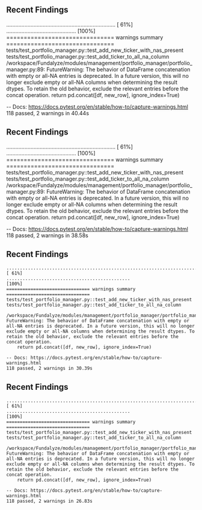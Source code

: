 
## Recent Findings

........................................................................ [ 61%]
..............................................                           [100%]
=============================== warnings summary ===============================
tests/test_portfolio_manager.py::test_add_new_ticker_with_nas_present
tests/test_portfolio_manager.py::test_add_ticker_to_all_na_column
  /workspace/Fundalyze/modules/management/portfolio_manager/portfolio_manager.py:89: FutureWarning: The behavior of DataFrame concatenation with empty or all-NA entries is deprecated. In a future version, this will no longer exclude empty or all-NA columns when determining the result dtypes. To retain the old behavior, exclude the relevant entries before the concat operation.
    return pd.concat([df, new_row], ignore_index=True)

-- Docs: https://docs.pytest.org/en/stable/how-to/capture-warnings.html
118 passed, 2 warnings in 40.44s

## Recent Findings

........................................................................ [ 61%]
..............................................                           [100%]
=============================== warnings summary ===============================
tests/test_portfolio_manager.py::test_add_new_ticker_with_nas_present
tests/test_portfolio_manager.py::test_add_ticker_to_all_na_column
  /workspace/Fundalyze/modules/management/portfolio_manager/portfolio_manager.py:89: FutureWarning: The behavior of DataFrame concatenation with empty or all-NA entries is deprecated. In a future version, this will no longer exclude empty or all-NA columns when determining the result dtypes. To retain the old behavior, exclude the relevant entries before the concat operation.
    return pd.concat([df, new_row], ignore_index=True)

-- Docs: https://docs.pytest.org/en/stable/how-to/capture-warnings.html
118 passed, 2 warnings in 38.58s

## Recent Findings

```
........................................................................ [ 61%]
..............................................                           [100%]
=============================== warnings summary ===============================
tests/test_portfolio_manager.py::test_add_new_ticker_with_nas_present
tests/test_portfolio_manager.py::test_add_ticker_to_all_na_column
  /workspace/Fundalyze/modules/management/portfolio_manager/portfolio_manager.py:89: FutureWarning: The behavior of DataFrame concatenation with empty or all-NA entries is deprecated. In a future version, this will no longer exclude empty or all-NA columns when determining the result dtypes. To retain the old behavior, exclude the relevant entries before the concat operation.
    return pd.concat([df, new_row], ignore_index=True)

-- Docs: https://docs.pytest.org/en/stable/how-to/capture-warnings.html
118 passed, 2 warnings in 30.39s
```

## Recent Findings

```
........................................................................ [ 61%]
..............................................                           [100%]
=============================== warnings summary ===============================
tests/test_portfolio_manager.py::test_add_new_ticker_with_nas_present
tests/test_portfolio_manager.py::test_add_ticker_to_all_na_column
  /workspace/Fundalyze/modules/management/portfolio_manager/portfolio_manager.py:89: FutureWarning: The behavior of DataFrame concatenation with empty or all-NA entries is deprecated. In a future version, this will no longer exclude empty or all-NA columns when determining the result dtypes. To retain the old behavior, exclude the relevant entries before the concat operation.
    return pd.concat([df, new_row], ignore_index=True)

-- Docs: https://docs.pytest.org/en/stable/how-to/capture-warnings.html
118 passed, 2 warnings in 26.83s
```

